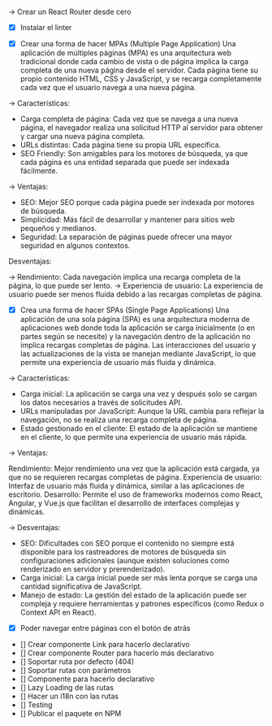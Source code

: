 -> Crear un React Router desde cero

- [x] Instalar el linter

- [x] Crear una forma de hacer MPAs (Multiple Page Application)
Una aplicación de múltiples páginas (MPA) es una arquitectura web tradicional donde cada cambio de vista o de página implica la carga completa de una nueva página desde el servidor. Cada página tiene su propio contenido HTML, CSS y JavaScript, y se recarga completamente cada vez que el usuario navega a una nueva página.

-> Características:

- Carga completa de página: Cada vez que se navega a una nueva página,
  el navegador realiza una solicitud HTTP al servidor para obtener y
  cargar una nueva página completa.
- URLs distintas: Cada página tiene su propia URL específica.
- SEO Friendly: Son amigables para los motores de búsqueda, ya que cada
  página es una entidad separada que puede ser indexada fácilmente.

-> Ventajas:

- SEO: Mejor SEO porque cada página puede ser indexada por motores de búsqueda.
- Simplicidad: Más fácil de desarrollar y mantener para sitios web pequeños y medianos.
- Seguridad: La separación de páginas puede ofrecer una mayor seguridad en algunos contextos.

Desventajas:

-> Rendimiento: Cada navegación implica una recarga completa de la página, lo que puede ser lento.
-> Experiencia de usuario: La experiencia de usuario puede
ser menos fluida debido a las recargas completas de página.

- [x] Crea una forma de hacer SPAs (Single Page Applications)
Una aplicación de una sola página (SPA) es una arquitectura moderna de aplicaciones web donde toda la aplicación se carga inicialmente (o en partes según se necesite) y la navegación dentro de la aplicación no implica recargas completas de página. Las interacciones del usuario y las actualizaciones de la vista se manejan mediante JavaScript, lo que permite una experiencia de usuario más fluida y dinámica.

-> Características:

- Carga inicial: La aplicación se carga una vez y después solo
 se cargan los datos necesarios a través de solicitudes API.
- URLs manipuladas por JavaScript: Aunque la URL cambia para reflejar
 la navegación, no se realiza una recarga completa de página.
- Estado gestionado en el cliente: El estado de la aplicación se mantiene
 en el cliente, lo que permite una experiencia de usuario más rápida.

-> Ventajas:

Rendimiento: Mejor rendimiento una vez que la aplicación está
cargada, ya que no se requieren recargas completas de página.
Experiencia de usuario: Interfaz de usuario más fluida y
dinámica, similar a las aplicaciones de escritorio.
Desarrollo: Permite el uso de frameworks modernos como React, Angular, 
y Vue.js que facilitan el desarrollo de interfaces complejas y dinámicas.

-> Desventajas:

- SEO: Dificultades con SEO porque el contenido no siempre está disponible para los
 rastreadores de motores de búsqueda sin configuraciones adicionales (aunque existen
  soluciones como renderizado en servidor y prerenderizado).
- Carga inicial: La carga inicial puede ser más lenta
 porque se carga una cantidad significativa de JavaScript.
- Manejo de estado: La gestión del estado de la aplicación puede ser
compleja y requiere herramientas y patrones específicos
(como Redux o Context API en React).

- [x] Poder navegar entre páginas con el botón de atrás
- [] Crear componente Link para hacerlo declarativo
- [] Crear componente Router para hacerlo más declarativo
- [] Soportar ruta por defecto (404)
- [] Soportar rutas con parámetros
- [] Componente para hacerlo declarativo
- [] Lazy Loading de las rutas
- [] Hacer un i18n con las rutas
- [] Testing
- [] Publicar el paquete en NPM

